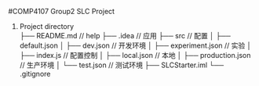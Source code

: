 #COMP4107 Group2 SLC Project <br>
1. Project directory<br>
├── README.md                   // help
├── .idea                         // 应用
├── src                      // 配置
│   ├── default.json
│   ├── dev.json                // 开发环境
│   ├── experiment.json         // 实验
│   ├── index.js                // 配置控制
│   ├── local.json              // 本地
│   ├── production.json         // 生产环境
│   └── test.json               // 测试环境
├── SLCStarter.iml
└── .gitignore
